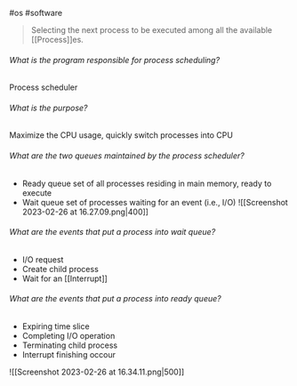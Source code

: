 #os #software 

> Selecting the next process to be executed among all the available [[Process]]es. 

###### What is the program responsible for process scheduling?
Process scheduler

###### What is the purpose?
Maximize the CPU usage, quickly switch processes into CPU

###### What are the two queues maintained by the process scheduler?
- Ready queue
	set of all processes residing in main memory, ready to execute
- Wait queue
	set of processes waiting for an event (i.e., I/O)
![[Screenshot 2023-02-26 at 16.27.09.png|400]]

###### What are the events that put a process into wait queue?
- I/O request
- Create child process
- Wait for an [[Interrupt]]

###### What are the events that put a process into ready queue?
- Expiring time slice
- Completing I/O operation
- Terminating child process
- Interrupt finishing occour

![[Screenshot 2023-02-26 at 16.34.11.png|500]]
